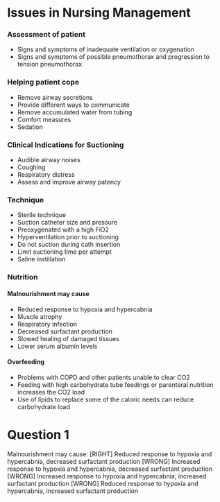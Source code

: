# Issues in Nursing Management

### Assessment of patient
* Signs and symptoms of inadequate ventilation or oxygenation
* Signs and symptoms of possible pneumothorax and progression to tension pneumothorax

### Helping patient cope
* Remove airway secretions
* Provide different ways to communicate
* Remove accumulated water from tubing
* Comfort measures
* Sedation

### Clinical Indications for Suctioning
* Audible airway noises
* Coughing
* Respiratory distress
* Assess and improve airway patency

### Technique
* Sterile technique
* Suction catheter size and pressure
* Preoxygenated with a high FiO2
* Hyperventilation prior to suctioning
* Do not suction during cath insertion
* Limit suctioning time per attempt
* Saline instillation

### Nutrition

#### Malnourishment may cause
* Reduced response to hypoxia and hypercabnia
* Muscle atrophy
* Respiratory infection
* Decreased surfactant production
* Slowed healing of damaged tissues
* Lower serum albumin levels

#### Overfeeding
* Problems with COPD and other patients unable to clear CO2
* Feeding with high carbohydrate tube feedings or parenteral nutrition increases the CO2 load
* Use of lipids to replace some of the caloric needs can reduce carbohydrate load

# Question 1
Malnourishment may cause:
[RIGHT] Reduced response to hypoxia and hypercabnia, decreased surfactant production
[WRONG] Increased response to hypoxia and hypercabnia, decreased surfactant production
[WRONG] Increased response to hypoxia and hypercabnia, increased surfactant production 
[WRONG] Reduced response to hypoxia and hypercabnia, increased surfactant production